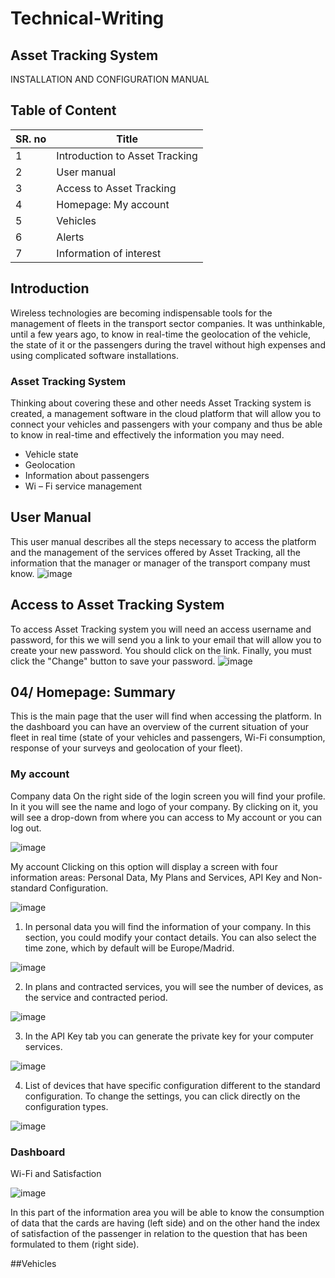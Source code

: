 # Technical-Writing
## Asset Tracking System
INSTALLATION AND CONFIGURATION MANUAL
## Table of Content
| SR. no | Title |
| ---- | ----- |
| 1 | Introduction to Asset Tracking |
| 2 | User manual |
| 3 | Access to Asset Tracking |
| 4 | Homepage: My account |
| 5 | Vehicles |
| 6 | Alerts |
| 7 | Information of interest |
## Introduction 
Wireless technologies are becoming indispensable tools for the management of fleets in the transport sector companies.
It was unthinkable, until a few years ago, to know in real-time the geolocation of the vehicle, the state of it or the passengers during the travel without high expenses and using complicated software installations.
### Asset Tracking System
Thinking about covering these and other needs Asset Tracking system is created, a management software in the cloud platform that will allow you to connect your vehicles and passengers with your company and thus be able to know in real-time and effectively the information you may need.
- Vehicle state
- Geolocation
- Information about passengers
- Wi – Fi service management
## User Manual
This user manual describes all the steps necessary to access the platform and the management of the services offered by Asset Tracking, all the information that the manager or manager of the transport company must know.
![image](https://user-images.githubusercontent.com/113215339/189496298-3763c809-2fbd-48a3-9d13-5a159aa30cff.png)
## Access to Asset Tracking System
To access Asset Tracking system you will need an access username and password, for this we will send you a link to your email that will allow you to create your new password. You should click on the link. Finally, you must click the "Change" button to save your password.
![image](https://user-images.githubusercontent.com/113215339/189496317-6ce0f257-36a0-4dc9-9776-e9544b5615b8.png)
## 04/ Homepage: Summary
This is the main page that the user will find when accessing the platform. In the dashboard you can have an overview of the current situation of your fleet in real time (state of your vehicles and passengers, Wi-Fi consumption, response of your surveys and geolocation of your fleet).
### My account
Company data
On the right side of the login screen you will find your profile. In it you will see the name and logo of your company. By clicking on it, you will see a drop-down from where you can access to My account or you can log out.

![image](https://user-images.githubusercontent.com/113215339/189496338-f9ae776c-3201-4fd9-a22e-59387e27e80d.png)

My account
Clicking on this option will display a screen with four information areas: Personal Data, My Plans and Services, API Key and Non-standard Configuration.

![image](https://user-images.githubusercontent.com/113215339/189496351-a331f3e5-4d5a-48fb-b022-98eb6df2f513.png)

1) In personal data you will find the information of your company. In this section, you could modify your contact details. You can also select the time zone, which by default will be Europe/Madrid.

![image](https://user-images.githubusercontent.com/113215339/189496393-9ea10b42-c89f-4a36-8ce9-16f77f4649c7.png)

2) In plans and contracted services, you will see the number of devices, as the service and contracted period.

![image](https://user-images.githubusercontent.com/113215339/189496410-accc89a1-d72a-40d5-b4ae-ea106d73951f.png)

3) In the API Key tab you can generate the private key for your computer services.

![image](https://user-images.githubusercontent.com/113215339/189496438-b5b9a887-f1f6-4ed0-a084-4fbeabb94dcc.png)

4) List of devices that have specific configuration different to the standard configuration. To change the settings, you can click directly on the configuration types.

![image](https://user-images.githubusercontent.com/113215339/189496463-de27c35c-6180-4186-ad42-bacc2a684f62.png)

### Dashboard
Wi-Fi and Satisfaction

![image](https://user-images.githubusercontent.com/113215339/189496527-7c3b4dd7-ff01-41c8-8466-ef1b7383f88c.png)

In this part of the information area you will be able to know the consumption of data that the cards are having (left side) and on the other hand the index of satisfaction of the passenger in relation to the question that has been formulated to them (right side).

##Vehicles






